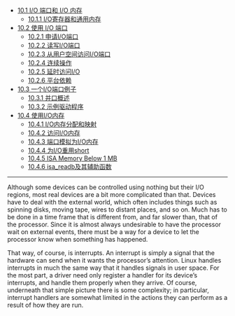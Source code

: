 * [10.1 I/O 端口和 I/O 内存](#10.1 )
    - [10.1.1 I/O寄存器和通用内存](#10.1.1 )
* [10.2 使用 I/O 端口](#10.2 )
    * [10.2.1 申请I/O端口](#10.2.1 )
    * [10.2.2 读写I/O端口](#10.2.2 )
    * [10.2.3 从用户空间访问I/O端口](#10.2.3 )
    * [10.2.4 连续操作](#10.2.4 )
    * [10.2.5 延时访问I/O ](#10.2.5 )
    * [10.2.6 平台依赖 ](#10.2.6 )
* [10.3 一个I/O端口例子](#10.3 )
    * [10.3.1 并口概述](#10.3.1 )
    * [10.3.2 示例驱动程序](#10.3.2 )
* [10.4 使用I/O内存](#10.4 )
    * [10.4.1 I/O内存分配和映射](#10.4.1 )
    * [10.4.2 访问I/O内存](#10.4.2 )
    * [10.4.3 端口模拟为I/O内存](#10.4.3 )
    * [10.4.4 为I/O重用short](#10.4.4 )
    * [10.4.5 ISA Memory Below 1 MB ](#10.4.5 )
    * [10.4.6 isa_readb及其辅助函数 ](#10.4.6 )

***

Although some devices can be controlled using nothing but their I/O regions, most real devices are a bit more complicated than that. Devices have to deal with the external world, which often includes things such as spinning disks, moving tape, wires to distant places, and so on. Much has to be done in a time frame that is different from, and far slower than, that of the processor. Since it is almost always undesirable to have the processor wait on external events, there must be a way for a device to let the processor know when something has happened.

That way, of course, is interrupts. An interrupt is simply a signal that the hardware can send when it wants the processor’s attention. Linux handles interrupts in much the same way that it handles signals in user space. For the most part, a driver need only register a handler for its device’s interrupts, and handle them properly when they arrive. Of course, underneath that simple picture there is some complexity; in particular, interrupt handlers are somewhat limited in the actions they can perform as a result of how they are run.